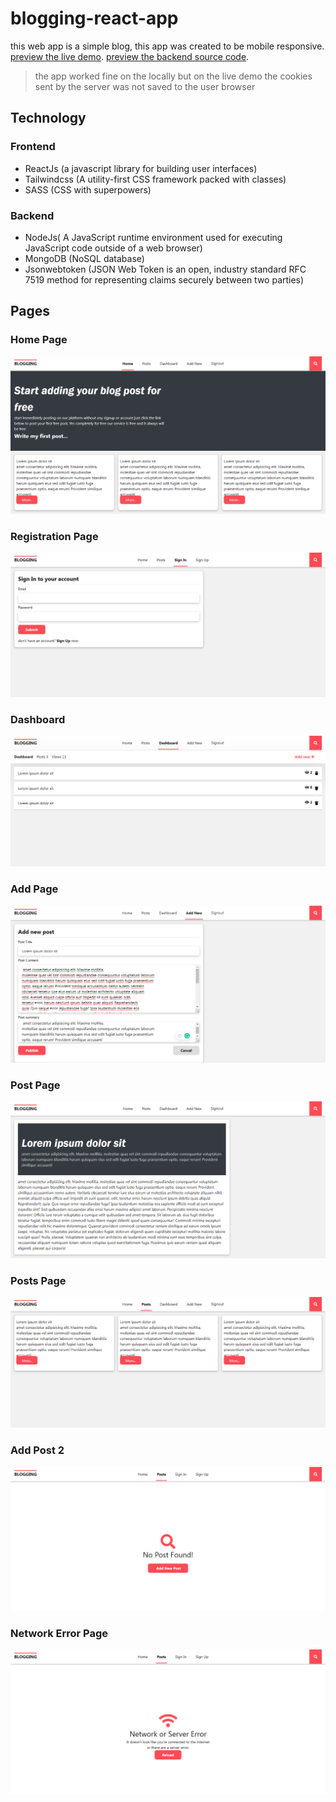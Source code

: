 # blogging-react-app
this web app is a simple blog, this app was created to be mobile responsive.
[preview the live demo](https://kemoday.github.io/blogging-react-app/).
[preview the backend source code](https://kemoday.github.io/blogging-react-app/).
>the app worked fine on the locally but on the live demo the cookies sent by the server was not saved to the user browser
## Technology 
### Frontend
* ReactJs (a javascript library for building user interfaces)
* Tailwindcss (A utility-first CSS framework packed with classes)
* SASS (CSS with superpowers)
### Backend
* NodeJs( A JavaScript runtime environment used for executing JavaScript code outside of a web browser)
* MongoDB (NoSQL database)
* Jsonwebtoken (JSON Web Token is an open, industry standard RFC 7519 method for representing claims securely between two parties)
## Pages
### Home Page
![alt text](https://github.com/kemoday/blogging-react-app/blob/main/screenshots/6.png?raw=true)
### Registration Page
![alt text](https://github.com/kemoday/blogging-react-app/blob/main/screenshots/1.png?raw=true)
### Dashboard
![alt text](https://github.com/kemoday/blogging-react-app/blob/main/screenshots/4.png?raw=true)
### Add Page
![alt text](https://github.com/kemoday/blogging-react-app/blob/main/screenshots/2.png?raw=true)
### Post Page
![alt text](https://raw.githubusercontent.com/kemoday/blogging-react-app/main/screenshots/3.png)
### Posts Page
![alt text](https://github.com/kemoday/blogging-react-app/blob/main/screenshots/5.png?raw=true)
### Add Post 2
![alt text](https://github.com/kemoday/blogging-react-app/blob/main/screenshots/9.png?raw=true)
### Network Error Page
![alt text](https://github.com/kemoday/blogging-react-app/blob/main/screenshots/10.png?raw=true)
